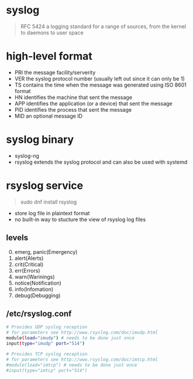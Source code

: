 # syslog
> RFC 5424
a logging standard for a range of sources, from the kernel to daemons to user
space

# high-level format
- PRI   the message facility/serverity
- VER   the syslog protocol number (usually left out since it can only be 1)
- TS    contains the time when the message was generated using ISO 8601 format
- HN    identifies the machine that sent the message
- APP   identifies the application (or a device) that sent the message
- PID   identifies the process that sent the message
- MID   an optional message ID

# syslog binary
- syslog-ng
- rsyslog       extends the syslog protocol and can also be used with systemd

# rsyslog service
> sudo dnf install rsyslog
- store log file in plaintext format
- no built-in way to stucture the view of rsyslog log files
## levels
0. emerg, panic(Emergency)
1. alert(Alerts)
2. crit(Critical)
3. err(Errors)
4. warn(Warinings)
5. notice(Notification)
6. info(Infomation)
7. debug(Debugging)
## /etc/rsyslog.conf
```sh
# Provides UDP syslog reception
# for parameters see http://www.rsyslog.com/doc/imudp.html
module(load="imudp") # needs to be done just once
input(type="imudp" port="514")

# Provides TCP syslog reception
# for parameters see http://www.rsyslog.com/doc/imtcp.html
#module(load="imtcp") # needs to be done just once
#input(type="imtcp" port="514")
```
